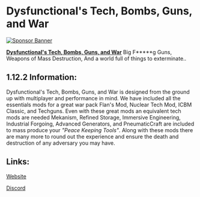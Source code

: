 # Dysfunctional's Tech, Bombs, Guns, and War

[![Sponsor Banner](https://scalacube.com/images/banners/modpack.jpg)](https://scalacube.com/p/_hosting_server_minecraft/2647495)

[**Dysfunctional's Tech, Bombs, Guns, and War**](https://legacy.curseforge.com/minecraft/modpacks/dysfunctionals-tech-bombs-guns-war) Big F*****g Guns, Weapons of Mass Destruction, And a world full of things to exterminate..

## 1.12.2 Information:

Dysfunctional's Tech, Bombs, Guns, and War is designed from the ground up with multiplayer and performance in mind. We have included all the essentials mods for a great war pack Flan's Mod, Nuclear Tech Mod, ICBM Classic, and Techguns. Even with these great mods an equivalent tech mods are needed Mekanism, Refined Storage, Immersive Engineering, Industrial Forgoing, Advanced Generators, and PneumaticCraft are included to mass produce your *"Peace Keeping Tools"*. Along with these mods there are many more to round out the experience and ensure the death and destruction of any adversary you may have.

## Links:

[Website](https://dysent.webflow.io/)

[Discord](https://discord.gg/9MwChRYqwG)
